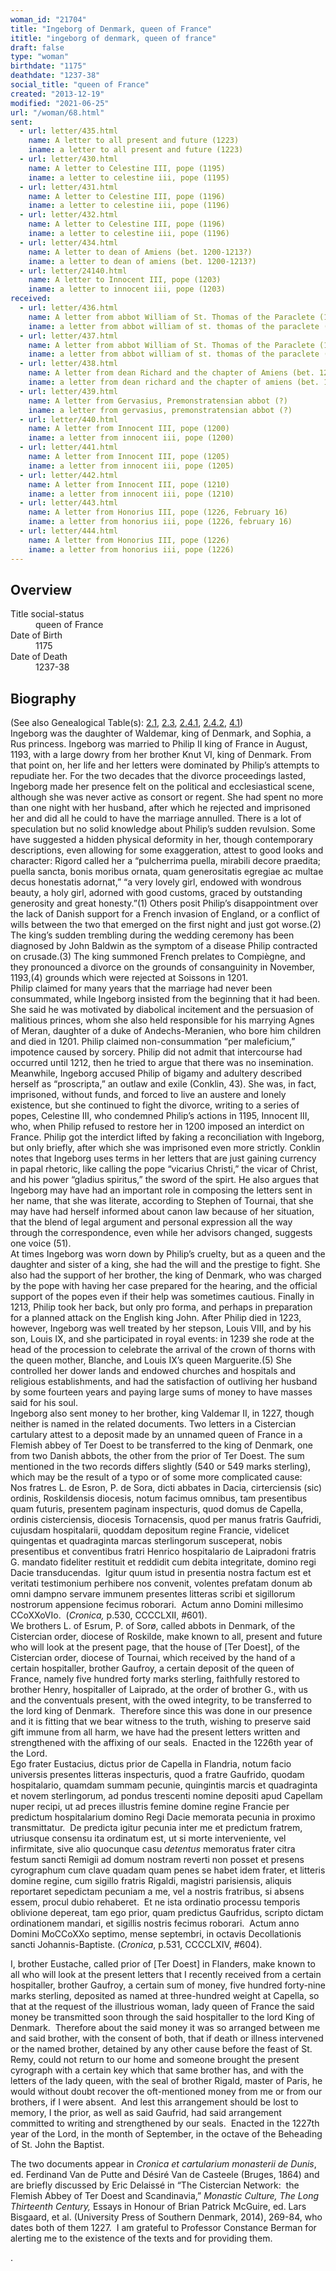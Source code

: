 ```yaml
---
woman_id: "21704"
title: "Ingeborg of Denmark, queen of France"
ititle: "ingeborg of denmark, queen of france"
draft: false
type: "woman"
birthdate: "1175"
deathdate: "1237-38"
social_title: "queen of France"
created: "2013-12-19"
modified: "2021-06-25"
url: "/woman/68.html"
sent:
  - url: letter/435.html
    name: A letter to all present and future (1223)
    iname: a letter to all present and future (1223)
  - url: letter/430.html
    name: A letter to Celestine III, pope (1195)
    iname: a letter to celestine iii, pope (1195)
  - url: letter/431.html
    name: A letter to Celestine III, pope (1196)
    iname: a letter to celestine iii, pope (1196)
  - url: letter/432.html
    name: A letter to Celestine III, pope (1196)
    iname: a letter to celestine iii, pope (1196)
  - url: letter/434.html
    name: A letter to dean of Amiens (bet. 1200-1213?)
    iname: a letter to dean of amiens (bet. 1200-1213?)
  - url: letter/24140.html
    name: A letter to Innocent III, pope (1203)
    iname: a letter to innocent iii, pope (1203)
received:
  - url: letter/436.html
    name: A letter from abbot William of St. Thomas of the Paraclete (1195)
    iname: a letter from abbot william of st. thomas of the paraclete (1195)
  - url: letter/437.html
    name: A letter from abbot William of St. Thomas of the Paraclete (1195)
    iname: a letter from abbot william of st. thomas of the paraclete (1195)
  - url: letter/438.html
    name: A letter from dean Richard and the chapter of Amiens (bet. 1200-1213?)
    iname: a letter from dean richard and the chapter of amiens (bet. 1200-1213?)
  - url: letter/439.html
    name: A letter from Gervasius, Premonstratensian abbot (?)
    iname: a letter from gervasius, premonstratensian abbot (?)
  - url: letter/440.html
    name: A letter from Innocent III, pope (1200)
    iname: a letter from innocent iii, pope (1200)
  - url: letter/441.html
    name: A letter from Innocent III, pope (1205)
    iname: a letter from innocent iii, pope (1205)
  - url: letter/442.html
    name: A letter from Innocent III, pope (1210)
    iname: a letter from innocent iii, pope (1210)
  - url: letter/443.html
    name: A letter from Honorius III, pope (1226, February 16)
    iname: a letter from honorius iii, pope (1226, february 16)
  - url: letter/444.html
    name: A letter from Honorius III, pope (1226)
    iname: a letter from honorius iii, pope (1226)
---
```

<h2 class="mt-4">Overview</h2><dt>Title social-status</dt><dd>queen of France</dd><dt>Date of Birth</dt><dd>1175</dd><dt>Date of Death</dt><dd>1237-38</dd><h2 class="mt-4">Biography</h2><p>(See also Genealogical Table(s): <a href="https://epistolae.ctl.columbia.edu/content/genealogy-conrad#n68">2.1</a>, <a href="https://epistolae.ctl.columbia.edu/content/genealogy-thibaut#n68">2.3</a>, <a href="https://epistolae.ctl.columbia.edu/content/genealogy-henryfrance#n68">2.4.1</a>, <a href="https://epistolae.ctl.columbia.edu/content/genealogy-flanders#n68">2.4.2</a>, <a href="https://epistolae.ctl.columbia.edu/content/genealogy-adelaide#n68">4.1</a>)<br>Ingeborg was the daughter of Waldemar, king of Denmark, and Sophia, a Rus princess. Ingeborg was married to Philip II king of France in August, 1193, with a large dowry from her brother Knut VI, king of Denmark. From that point on, her life and her letters were dominated by Philip’s attempts to repudiate her. For the two decades that the divorce proceedings lasted, Ingeborg made her presence felt on the political and ecclesiastical scene, although she was never active as consort or regent. She had spent no more than one night with her husband, after which he rejected and imprisoned her and did all he could to have the marriage annulled. There is a lot of speculation but no solid knowledge about Philip’s sudden revulsion. Some have suggested a hidden physical deformity in her, though contemporary descriptions, even allowing for some exaggeration, attest to good looks and character: Rigord called her a “pulcherrima puella, mirabili decore praedita; puella sancta, bonis moribus ornata, quam generositatis egregiae ac multae decus honestatis adornat,” “a very lovely girl, endowed with wondrous beauty, a holy girl, adorned with good customs, graced by outstanding generosity and great honesty.”(1) Others posit Philip’s disappointment over the lack of Danish support for a French invasion of England, or a conflict of wills between the two that emerged on the first night and just got worse.(2) The king’s sudden trembling during the wedding ceremony has been diagnosed by John Baldwin as the symptom of a disease Philip contracted on crusade.(3) The king summoned French prelates to Compiègne, and they pronounced a divorce on the grounds of consanguinity in November, 1193,(4) grounds which were rejected at Soissons in 1201.<br>Philip claimed for many years that the marriage had never been consummated, while Ingeborg insisted from the beginning that it had been. She said he was motivated by diabolical incitement and the persuasion of malitious princes, whom she also held responsible for his marrying Agnes of Meran, daughter of a duke of Andechs-Meranien, who bore him children and died in 1201. Philip claimed non-consummation “per maleficium,” impotence caused by sorcery. Philip did not admit that intercourse had occurred until 1212, then he tried to argue that there was no insemination. Meanwhile, Ingeborg accused Philip of bigamy and adultery described herself as “proscripta,” an outlaw and exile (Conklin, 43). She was, in fact, imprisoned, without funds, and forced to live an austere and lonely existence, but she continued to fight the divorce, writing to a series of popes, Celestine III, who condemned Philip’s actions in 1195, Innocent III, who, when Philip refused to restore her in 1200 imposed an interdict on France. Philip got the interdict lifted by faking a reconciliation with Ingeborg, but only briefly, after which she was imprisoned even more strictly. Conklin notes that Ingeborg uses terms in her letters that are just gaining currency in papal rhetoric, like calling the pope “vicarius Christi,” the vicar of Christ, and his power “gladius spiritus,” the sword of the spirt. He also argues that Ingeborg may have had an important role in composing the letters sent in her name, that she was literate, according to Stephen of Tournai, that she may have had herself informed about canon law because of her situation, that the blend of legal argument and personal expression all the way through the correspondence, even while her advisors changed, suggests one voice (51).<br>At times Ingeborg was worn down by Philip’s cruelty, but as a queen and the daughter and sister of a king, she had the will and the prestige to fight. She also had the support of her brother, the king of Denmark, who was charged by the pope with having her case prepared for the hearing, and the official support of the popes even if their help was sometimes cautious. Finally in 1213, Philip took her back, but only pro forma, and perhaps in preparation for a planned attack on the English king John. After Philip died in 1223, however, Ingeborg was well treated by her stepson, Louis VIII, and by his son, Louis IX, and she participated in royal events: in 1239 she rode at the head of the procession to celebrate the arrival of the crown of thorns with the queen mother, Blanche, and Louis IX’s queen Marguerite.(5) She controlled her dower lands and endowed churches and hospitals and religious establishments, and had the satisfaction of outliving her husband by some fourteen years and paying large sums of money to have masses said for his soul.<br>Ingeborg also sent money to her brother, king Valdemar II, in 1227, though neither is named in the related documents. Two letters in a Cistercian cartulary attest to a deposit made by an unnamed queen of France in a Flemish abbey of Ter Doest to be transferred to the king of Denmark, one from two Danish abbots, the other from the prior of Ter Doest. The sum mentioned in the two records differs slightly (540 or 549 marks sterling), which may be the result of a typo or of some more complicated cause:<br>Nos fratres L. de Esron, P. de Sora, dicti abbates in Dacia, cirterciensis (sic) ordinis, Roskildensis diocesis, notum facimus omnibus, tam presentibus quam futuris, presentem paginam inspecturis, quod domus de Capella, ordinis cisterciensis, diocesis Tornacensis, quod per manus fratris Gaufridi, cujusdam hospitalarii, quoddam depositum regine Francie, videlicet quingentas et quadraginta marcas sterlingorum susceperat, nobis presentibus et conventibus fratri Henrico hospitalario de Laipradoni fratris G. mandato fideliter restituit et reddidit cum debita integritate, domino regi Dacie transducendas.&nbsp; Igitur quum istud in presentia nostra factum est et veritati testimonium perhibere nos convenit, volentes prefatam donum ab omni dampno servare immunem presentes litteras scribi et sigillorum nostrorum appensione fecimus roborari.&nbsp; Actum anno Domini millesimo CCoXXoVIo. &nbsp;(<em>Cronica,</em> p.530, CCCCLXII, #601).<br>We brothers L. of Esrum, P. of Sorø, called abbots in Denmark, of the Cistercian order, diocese of Roskilde, make known to all, present and future who will look at the present page, that the house of [Ter Doest], of the Cistercian order, diocese of Tournai, which received by the hand of a certain hospitaller, brother Gaufroy, a certain deposit of the queen of France, namely five hundred forty marks sterling, faithfully restored to brother Henry, hospitaller of Laiprado, at the order of brother G., with us and the conventuals present, with the owed integrity, to be transferred to the lord king of Denmark.&nbsp; Therefore since this was done in our presence and it is fitting that we bear witness to the truth, wishing to preserve said gift immune from all harm, we have had the present letters written and strengthened with the affixing of our seals.&nbsp; Enacted in the 1226th year of the Lord.&nbsp;<br>Ego frater Eustacius, dictus prior de Capella in Flandria, notum facio universis presentes litteras inspecturis, quod a fratre Gaufrido, quodam hospitalario, quamdam summam pecunie, quingintis marcis et quadraginta et novem sterlingorum, ad pondus trescenti nomine depositi apud Capellam nuper recipi, ut ad preces illustris femine domine regine Francie per predictum hospitalarium domino Regi Dacie memorata pecunia in proximo transmittatur.&nbsp; De predicta igitur pecunia inter me et predictum fratrem, utriusque consensu ita ordinatum est, ut si morte interveniente, vel infirmitate, sive alio quocunque casu <i>detentus </i>memoratus frater citra festum sancti Remigii ad domum nostram reverti non posset et presens cyrographum cum clave quadam quam penes se habet idem frater, et litteris domine regine, cum sigillo fratris Rigaldi, magistri parisiensis, aliquis reportaret sepedictam pecuniam a me, vel a nostris fratribus, si absens essem, procul dubio rehaberet.&nbsp; Et ne ista ordinatio processu temporis oblivione depereat, tam ego prior, quam predictus Gaufridus, scripto dictam ordinationem mandari, et sigillis nostris fecimus roborari.&nbsp; Actum anno Domini MoCCoXXo septimo, mense septembri, in octavis Decollationis sancti Johannis-Baptiste. (<em>Cronica</em>, p.531, CCCCLXIV, #604).</p><p>I, brother Eustache, called prior of [Ter Doest] in Flanders, make known to all who will look at the present letters that I recently received from a certain hospitaller, brother Gaufroy, a certain sum of money, five hundred forty-nine marks sterling, deposited as named at three-hundred weight at Capella, so that at the request of the illustrious woman, lady queen of France the said money be transmitted soon through the said hospitaller to the lord King of Denmark.&nbsp; Therefore about the said money it was so arranged between me and said brother, with the consent of both, that if death or illness intervened or the named brother, detained by any other cause before the feast of St. Remy, could not return to our home and someone brought the present cyrograph with a certain key which that same brother has, and with the letters of the lady queen, with the seal of brother Rigald, master of Paris, he would without doubt recover the oft-mentioned money from me or from our brothers, if I were absent.&nbsp; And lest this arrangement should be lost to memory, I the prior, as well as said Gaufrid, had said arrangement committed to writing and strengthened by our seals.&nbsp; Enacted in the 1227th year of the Lord, in the month of September, in the octave of the Beheading of St. John the Baptist.</p><p>The two documents appear in <em>Cronica et cartularium monasterii de Dunis</em>, ed. Ferdinand Van de Putte and Désiré Van de Casteele (Bruges, 1864) and are briefly discussed by&nbsp;Eric Delaissé in “The Cistercian Network:&nbsp; the Flemish Abbey of Ter Doest and Scandinavia,” <i>Monastic Culture, The Long Thirteenth Century, </i>Essays in Honour of Brian Patrick McGuire, ed. Lars Bisgaard, et al. (University Press of Southern Denmark, 2014), 269-84, who dates both of them 1227. &nbsp;I am grateful to Professor Constance Berman for alerting me to the existence of the texts and for providing them.&nbsp;</p><p>.</p>